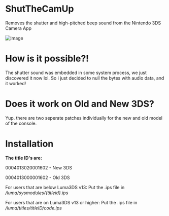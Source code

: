 # ShutTheCamUp
Removes the shutter and high-pitched beep sound from the Nintendo 3DS Camera App

![image](https://github.com/TehFridge/ShutTheCamUp/assets/85436576/e2c71d2a-f0c6-4166-b4f5-c48f268e05a0)
# How is it possible?!
The shutter sound was embedded in some system process, we just discovered it now lol. So i just decided to null the bytes with audio data, and it worked!

# Does it work on Old and New 3DS?
Yup. there are two seperate patches individually for the new and old model of the console.

# Installation
**The title ID's are:**

0004013020001602 - New 3DS

0004013000001602 - Old 3DS

For users that are below Luma3DS v13:
Put the .ips file in */luma/sysmodules/{titleid}.ips*

For users that are on Luma3DS v13 or higher:
Put the .ips file in */luma/titles/titleID/code.ips*
